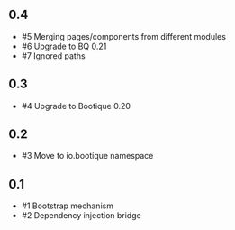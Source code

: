 ## 0.4

* #5 Merging pages/components from different modules
* #6 Upgrade to BQ 0.21
* #7 Ignored paths

## 0.3

* #4 Upgrade to Bootique 0.20

## 0.2

* #3 Move to io.bootique namespace
 
## 0.1

* #1 Bootstrap mechanism
* #2 Dependency injection bridge


